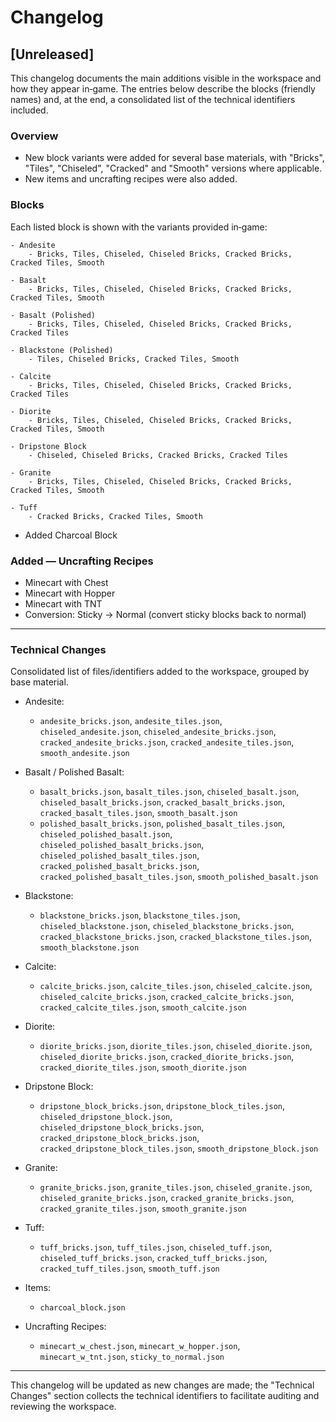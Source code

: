 # Changelog

## [Unreleased]

This changelog documents the main additions visible in the workspace and how they appear in‑game. The entries below describe the blocks (friendly names) and, at the end, a consolidated list of the technical identifiers included.

### Overview
- New block variants were added for several base materials, with "Bricks", "Tiles", "Chiseled", "Cracked" and "Smooth" versions where applicable.
- New items and uncrafting recipes were also added.

### Blocks
Each listed block is shown with the variants provided in‑game:

    - Andesite
        - Bricks, Tiles, Chiseled, Chiseled Bricks, Cracked Bricks, Cracked Tiles, Smooth

    - Basalt
        - Bricks, Tiles, Chiseled, Chiseled Bricks, Cracked Bricks, Cracked Tiles, Smooth

    - Basalt (Polished)
        - Bricks, Tiles, Chiseled, Chiseled Bricks, Cracked Bricks, Cracked Tiles

    - Blackstone (Polished)
        - Tiles, Chiseled Bricks, Cracked Tiles, Smooth

    - Calcite
        - Bricks, Tiles, Chiseled, Chiseled Bricks, Cracked Bricks, Cracked Tiles

    - Diorite
        - Bricks, Tiles, Chiseled, Chiseled Bricks, Cracked Bricks, Cracked Tiles, Smooth

    - Dripstone Block
        - Chiseled, Chiseled Bricks, Cracked Bricks, Cracked Tiles

    - Granite
        - Bricks, Tiles, Chiseled, Chiseled Bricks, Cracked Bricks, Cracked Tiles, Smooth

    - Tuff
        - Cracked Bricks, Cracked Tiles, Smooth

- Added Charcoal Block

### Added — Uncrafting Recipes
- Minecart with Chest
- Minecart with Hopper
- Minecart with TNT
- Conversion: Sticky → Normal (convert sticky blocks back to normal)

---

### Technical Changes
Consolidated list of files/identifiers added to the workspace, grouped by base material.

- Andesite:
    - `andesite_bricks.json`, `andesite_tiles.json`, `chiseled_andesite.json`, `chiseled_andesite_bricks.json`, `cracked_andesite_bricks.json`, `cracked_andesite_tiles.json`, `smooth_andesite.json`

- Basalt / Polished Basalt:
    - `basalt_bricks.json`, `basalt_tiles.json`, `chiseled_basalt.json`, `chiseled_basalt_bricks.json`, `cracked_basalt_bricks.json`, `cracked_basalt_tiles.json`, `smooth_basalt.json`
    - `polished_basalt_bricks.json`, `polished_basalt_tiles.json`, `chiseled_polished_basalt.json`, `chiseled_polished_basalt_bricks.json`, `chiseled_polished_basalt_tiles.json`, `cracked_polished_basalt_bricks.json`, `cracked_polished_basalt_tiles.json`, `smooth_polished_basalt.json`

- Blackstone:
    - `blackstone_bricks.json`, `blackstone_tiles.json`, `chiseled_blackstone.json`, `chiseled_blackstone_bricks.json`, `cracked_blackstone_bricks.json`, `cracked_blackstone_tiles.json`, `smooth_blackstone.json`

- Calcite:
    - `calcite_bricks.json`, `calcite_tiles.json`, `chiseled_calcite.json`, `chiseled_calcite_bricks.json`, `cracked_calcite_bricks.json`, `cracked_calcite_tiles.json`, `smooth_calcite.json`

- Diorite:
    - `diorite_bricks.json`, `diorite_tiles.json`, `chiseled_diorite.json`, `chiseled_diorite_bricks.json`, `cracked_diorite_bricks.json`, `cracked_diorite_tiles.json`, `smooth_diorite.json`

- Dripstone Block:
    - `dripstone_block_bricks.json`, `dripstone_block_tiles.json`, `chiseled_dripstone_block.json`, `chiseled_dripstone_block_bricks.json`, `cracked_dripstone_block_bricks.json`, `cracked_dripstone_block_tiles.json`, `smooth_dripstone_block.json`

- Granite:
    - `granite_bricks.json`, `granite_tiles.json`, `chiseled_granite.json`, `chiseled_granite_bricks.json`, `cracked_granite_bricks.json`, `cracked_granite_tiles.json`, `smooth_granite.json`

- Tuff:
    - `tuff_bricks.json`, `tuff_tiles.json`, `chiseled_tuff.json`, `chiseled_tuff_bricks.json`, `cracked_tuff_bricks.json`, `cracked_tuff_tiles.json`, `smooth_tuff.json`

- Items:
    - `charcoal_block.json`

- Uncrafting Recipes:
    - `minecart_w_chest.json`, `minecart_w_hopper.json`, `minecart_w_tnt.json`, `sticky_to_normal.json`

---

This changelog will be updated as new changes are made; the "Technical Changes" section collects the technical identifiers to facilitate auditing and reviewing the workspace.
